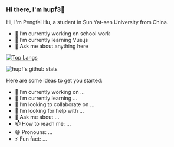 ### Hi there, I'm hupf3👋

Hi, I'm Pengfei Hu, a student in Sun Yat-sen University from China.

- 🔭 I’m currently working on school work
- 🌱 I’m currently learning Vue.js
- 💬 Ask me about anything here

[solarized-light_repo]: https://github-readme-stats.vercel.app/api/pin/?username=hupf&repo=github-readme-stats&cache_seconds=86400&theme=solarized-light

[![Top Langs](https://github-readme-stats.vercel.app/api/top-langs/?username=hupf&layout=compact)](https://github.com/hupf/github-readme-stats)

![hupf's github stats](https://github-readme-stats.vercel.app/api?username=hupf&theme=solarized-light&show_icons=true)

Here are some ideas to get you started:

- 🔭 I’m currently working on ...
- 🌱 I’m currently learning ...
- 👯 I’m looking to collaborate on ...
- 🤔 I’m looking for help with ...
- 💬 Ask me about ...
- 📫 How to reach me: ...
- 😄 Pronouns: ...
- ⚡ Fun fact: ...

